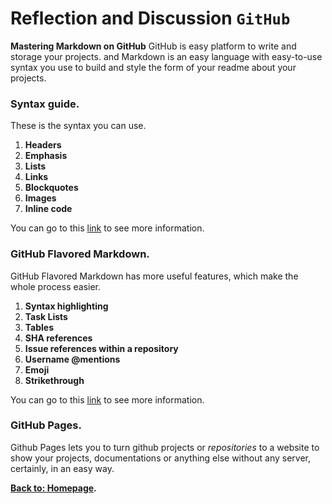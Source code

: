 # Reflection and Discussion **`GitHub`**
**Mastering Markdown on GitHub** GitHub is easy platform to write and storage your projects. and Markdown is an easy language with easy-to-use syntax you use to build and style the form of your readme about your projects. 

### Syntax guide.
These is the syntax you can use.
1. **Headers** 
2. **Emphasis**
3. **Lists** 
4. **Links**
5. **Blockquotes**
6. **Images**
7. **Inline code**

You can go to this [link](https://guides.github.com/features/mastering-markdown/) to see more information.

### GitHub Flavored Markdown.
GitHub Flavored Markdown has more useful features, which make the whole process easier.
1. **Syntax highlighting** 
2. **Task Lists**
3. **Tables** 
4. **SHA references**
5. **Issue references within a repository**
6. **Username @mentions**
7. **Emoji**
8. **Strikethrough**



You can go to this [link](https://guides.github.com/features/mastering-markdown/) to see more information. 

### GitHub Pages.
Github Pages lets you to turn github projects or *repositories* to a website to show your projects, documentations or anything else without any server, certainly, in an easy way.

**[Back to: Homepage](https://omarhumamah.github.io/reading-note/).**